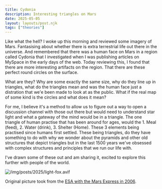 ```yaml
---
title: Cydonia
description: Interesting triangles on Mars
date: 2025-05-05
layout: layouts/post.njk
tags: ["theories"]
---
```


Like what the hell? I woke up this morning and reviewed some imagery of Mars. Fantasising about whether there is extra terrestrial life out there in the universe. And remembered that there was a human face on Mars in a region called Cydonia that I investigated when I was publishing articles on MySpace in the early days of the web. Today reviewing this, I found that there are more interesting artifacts on the region. That there are these perfect round circles on the surface.

What are they? Why are some exactly the same size, why do they line up in triangles, what do the triangles mean and was the human face just a distration that we'e been made to look at as the public. What if the real map of some kind is the circles and what does it mean?

For me, I believe it's a method to allow us to figure out a way to open a discussion channel with those out there but would need to understand star light and what a gateway of the mind would be in a triangle. The one triangle of human practise that has been around for ages, would the 1. Meal (feed), 2. Water (drink), 3. Shelter (Home). These 3 elements being practised since humans first settled. These being triangles, do they have something to do with why we wonder about the pyramids and other old structures that depict triangles but in the last 1500 years we've obsessed with complex structures and principles that we run our life with.

I've drawn some of these out and am sharing it, excited to explore this further with people of the world.

![/img/posts/2025/light-fox.avif](/img/posts/2025/light-fox.avif) 

Original picture took from the [ESA with the Mars Express in 2006](https://en.wikipedia.org/wiki/Cydonia_%28Mars%29#/media/File:Cydonia_region,_colour_image_ESA235868.jpg).


